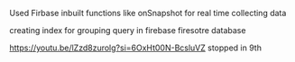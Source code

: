 Used Firbase inbuilt functions like onSnapshot for real time collecting data 


creating index for grouping query in firebase firesotre database


https://youtu.be/lZzd8zurolg?si=6OxHt00N-BcsluVZ stopped in 9th